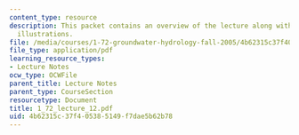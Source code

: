 ```yaml
---
content_type: resource
description: This packet contains an overview of the lecture along with diagrams and
  illustrations.
file: /media/courses/1-72-groundwater-hydrology-fall-2005/4b62315c37f405385149f7dae5b62b78_1_72_lecture_12.pdf
file_type: application/pdf
learning_resource_types:
- Lecture Notes
ocw_type: OCWFile
parent_title: Lecture Notes
parent_type: CourseSection
resourcetype: Document
title: 1_72_lecture_12.pdf
uid: 4b62315c-37f4-0538-5149-f7dae5b62b78
---
```

